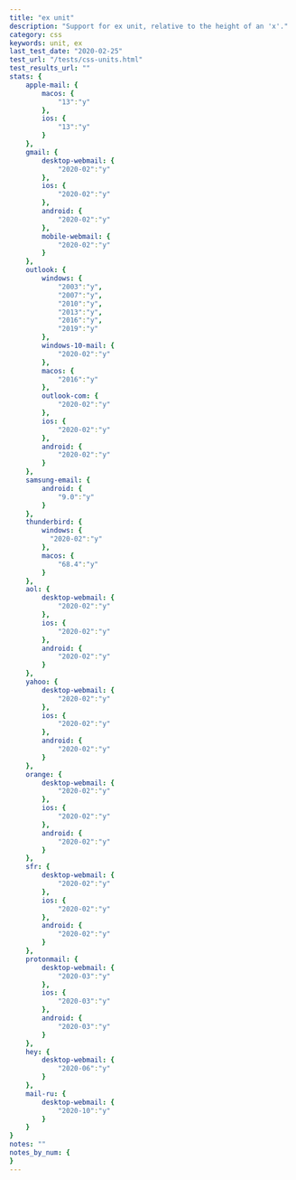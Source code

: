 ```yaml
---
title: "ex unit"
description: "Support for ex unit, relative to the height of an 'x'."
category: css
keywords: unit, ex
last_test_date: "2020-02-25"
test_url: "/tests/css-units.html"
test_results_url: ""
stats: {
    apple-mail: {
        macos: {
            "13":"y"
        },
        ios: {
            "13":"y"
        }
    },
    gmail: {
        desktop-webmail: {
            "2020-02":"y"
        },
        ios: {
            "2020-02":"y"
        },
        android: {
            "2020-02":"y"
        },
        mobile-webmail: {
            "2020-02":"y"
        }
    },
    outlook: {
        windows: {
            "2003":"y",
            "2007":"y",
            "2010":"y",
            "2013":"y",
            "2016":"y",
            "2019":"y"
        },
        windows-10-mail: {
            "2020-02":"y"
        },
        macos: {
            "2016":"y"
        },
        outlook-com: {
            "2020-02":"y"
        },
        ios: {
            "2020-02":"y"
        },
        android: {
            "2020-02":"y"
        }
    },
    samsung-email: {
        android: {
            "9.0":"y"
        }
    },
    thunderbird: {
        windows: {
          "2020-02":"y"
        },
        macos: {
            "68.4":"y"
        }
    },
    aol: {
        desktop-webmail: {
            "2020-02":"y"
        },
        ios: {
            "2020-02":"y"
        },
        android: {
            "2020-02":"y"
        }
    },
    yahoo: {
        desktop-webmail: {
            "2020-02":"y"
        },
        ios: {
            "2020-02":"y"
        },
        android: {
            "2020-02":"y"
        }
    },
    orange: {
        desktop-webmail: {
            "2020-02":"y"
        },
        ios: {
            "2020-02":"y"
        },
        android: {
            "2020-02":"y"
        }
    },
    sfr: {
        desktop-webmail: {
            "2020-02":"y"
        },
        ios: {
            "2020-02":"y"
        },
        android: {
            "2020-02":"y"
        }
    },
    protonmail: {
        desktop-webmail: {
            "2020-03":"y"
        },
        ios: {
            "2020-03":"y"
        },
        android: {
            "2020-03":"y"
        }
    },
    hey: {
        desktop-webmail: {
            "2020-06":"y"
        }
    },
    mail-ru: {
        desktop-webmail: {
            "2020-10":"y"
        }
    }
}
notes: ""
notes_by_num: {
}
---
```

